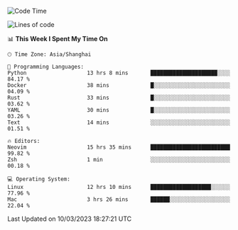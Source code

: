 <!--START_SECTION:waka-->
![Code Time](http://img.shields.io/badge/Code%20Time-1%2C196%20hrs%2021%20mins-blue)

![Lines of code](https://img.shields.io/badge/From%20Hello%20World%20I%27ve%20Written-64.8%20thousand%20lines%20of%20code-blue)

📊 **This Week I Spent My Time On** 

```text
🕑︎ Time Zone: Asia/Shanghai

💬 Programming Languages: 
Python                   13 hrs 8 mins       █████████████████████░░░░   84.17 % 
Docker                   38 mins             █░░░░░░░░░░░░░░░░░░░░░░░░   04.09 % 
Rust                     33 mins             █░░░░░░░░░░░░░░░░░░░░░░░░   03.62 % 
YAML                     30 mins             █░░░░░░░░░░░░░░░░░░░░░░░░   03.26 % 
Text                     14 mins             ░░░░░░░░░░░░░░░░░░░░░░░░░   01.51 % 

🔥 Editors: 
Neovim                   15 hrs 35 mins      █████████████████████████   99.82 % 
Zsh                      1 min               ░░░░░░░░░░░░░░░░░░░░░░░░░   00.18 % 

💻 Operating System: 
Linux                    12 hrs 10 mins      ███████████████████░░░░░░   77.96 % 
Mac                      3 hrs 26 mins       ██████░░░░░░░░░░░░░░░░░░░   22.04 % 
```


 Last Updated on 10/03/2023 18:27:21 UTC
<!--END_SECTION:waka-->
